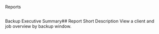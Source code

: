 #
Reports
##
Backup Executive Summary##
Report Short Description
View a client and job overview by backup window.